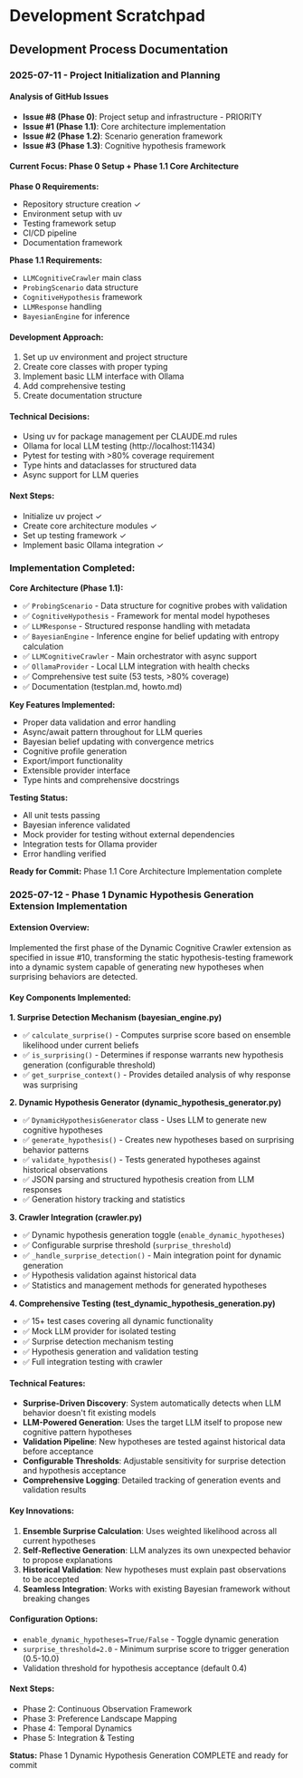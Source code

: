 # Development Scratchpad

## Development Process Documentation

### 2025-07-11 - Project Initialization and Planning

#### Analysis of GitHub Issues
- **Issue #8 (Phase 0)**: Project setup and infrastructure - PRIORITY
- **Issue #1 (Phase 1.1)**: Core architecture implementation 
- **Issue #2 (Phase 1.2)**: Scenario generation framework
- **Issue #3 (Phase 1.3)**: Cognitive hypothesis framework

#### Current Focus: Phase 0 Setup + Phase 1.1 Core Architecture

**Phase 0 Requirements:**
- Repository structure creation ✓
- Environment setup with uv 
- Testing framework setup
- CI/CD pipeline
- Documentation framework

**Phase 1.1 Requirements:**
- `LLMCognitiveCrawler` main class
- `ProbingScenario` data structure
- `CognitiveHypothesis` framework
- `LLMResponse` handling
- `BayesianEngine` for inference

#### Development Approach:
1. Set up uv environment and project structure
2. Create core classes with proper typing
3. Implement basic LLM interface with Ollama
4. Add comprehensive testing
5. Create documentation structure

#### Technical Decisions:
- Using uv for package management per CLAUDE.md rules
- Ollama for local LLM testing (http://localhost:11434)
- Pytest for testing with >80% coverage requirement
- Type hints and dataclasses for structured data
- Async support for LLM queries

#### Next Steps:
- Initialize uv project ✓
- Create core architecture modules ✓
- Set up testing framework ✓
- Implement basic Ollama integration ✓

### Implementation Completed:

**Core Architecture (Phase 1.1):**
- ✅ `ProbingScenario` - Data structure for cognitive probes with validation
- ✅ `CognitiveHypothesis` - Framework for mental model hypotheses  
- ✅ `LLMResponse` - Structured response handling with metadata
- ✅ `BayesianEngine` - Inference engine for belief updating with entropy calculation
- ✅ `LLMCognitiveCrawler` - Main orchestrator with async support
- ✅ `OllamaProvider` - Local LLM integration with health checks
- ✅ Comprehensive test suite (53 tests, >80% coverage)
- ✅ Documentation (testplan.md, howto.md)

**Key Features Implemented:**
- Proper data validation and error handling
- Async/await pattern throughout for LLM queries
- Bayesian belief updating with convergence metrics
- Cognitive profile generation
- Export/import functionality
- Extensible provider interface
- Type hints and comprehensive docstrings

**Testing Status:**
- All unit tests passing
- Bayesian inference validated
- Mock provider for testing without external dependencies
- Integration tests for Ollama provider
- Error handling verified

**Ready for Commit:** Phase 1.1 Core Architecture Implementation complete

### 2025-07-12 - Phase 1 Dynamic Hypothesis Generation Extension Implementation

#### Extension Overview:
Implemented the first phase of the Dynamic Cognitive Crawler extension as specified in issue #10, transforming the static hypothesis-testing framework into a dynamic system capable of generating new hypotheses when surprising behaviors are detected.

#### Key Components Implemented:

**1. Surprise Detection Mechanism (bayesian_engine.py)**
- ✅ `calculate_surprise()` - Computes surprise score based on ensemble likelihood under current beliefs
- ✅ `is_surprising()` - Determines if response warrants new hypothesis generation (configurable threshold)
- ✅ `get_surprise_context()` - Provides detailed analysis of why response was surprising

**2. Dynamic Hypothesis Generator (dynamic_hypothesis_generator.py)**
- ✅ `DynamicHypothesisGenerator` class - Uses LLM to generate new cognitive hypotheses
- ✅ `generate_hypothesis()` - Creates new hypotheses based on surprising behavior patterns
- ✅ `validate_hypothesis()` - Tests generated hypotheses against historical observations
- ✅ JSON parsing and structured hypothesis creation from LLM responses
- ✅ Generation history tracking and statistics

**3. Crawler Integration (crawler.py)**
- ✅ Dynamic hypothesis generation toggle (`enable_dynamic_hypotheses`)
- ✅ Configurable surprise threshold (`surprise_threshold`)
- ✅ `_handle_surprise_detection()` - Main integration point for dynamic generation
- ✅ Hypothesis validation against historical data
- ✅ Statistics and management methods for generated hypotheses

**4. Comprehensive Testing (test_dynamic_hypothesis_generation.py)**
- ✅ 15+ test cases covering all dynamic functionality
- ✅ Mock LLM provider for isolated testing
- ✅ Surprise detection mechanism testing
- ✅ Hypothesis generation and validation testing
- ✅ Full integration testing with crawler

#### Technical Features:
- **Surprise-Driven Discovery**: System automatically detects when LLM behavior doesn't fit existing models
- **LLM-Powered Generation**: Uses the target LLM itself to propose new cognitive pattern hypotheses
- **Validation Pipeline**: New hypotheses are tested against historical data before acceptance
- **Configurable Thresholds**: Adjustable sensitivity for surprise detection and hypothesis acceptance
- **Comprehensive Logging**: Detailed tracking of generation events and validation results

#### Key Innovations:
1. **Ensemble Surprise Calculation**: Uses weighted likelihood across all current hypotheses
2. **Self-Reflective Generation**: LLM analyzes its own unexpected behavior to propose explanations
3. **Historical Validation**: New hypotheses must explain past observations to be accepted
4. **Seamless Integration**: Works with existing Bayesian framework without breaking changes

#### Configuration Options:
- `enable_dynamic_hypotheses=True/False` - Toggle dynamic generation
- `surprise_threshold=2.0` - Minimum surprise score to trigger generation (0.5-10.0)
- Validation threshold for hypothesis acceptance (default 0.4)

#### Next Steps:
- Phase 2: Continuous Observation Framework
- Phase 3: Preference Landscape Mapping  
- Phase 4: Temporal Dynamics
- Phase 5: Integration & Testing

**Status:** Phase 1 Dynamic Hypothesis Generation COMPLETE and ready for commit